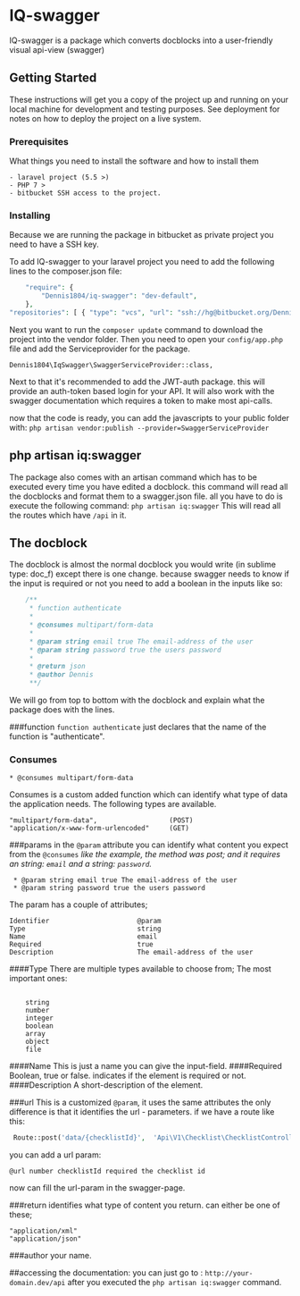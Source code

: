 


# IQ-swagger

IQ-swagger is a package which converts docblocks into a user-friendly visual api-view (swagger)

## Getting Started

These instructions will get you a copy of the project up and running on your local machine for development and testing purposes. See deployment for notes on how to deploy the project on a live system.

### Prerequisites

What things you need to install the software and how to install them

```
- laravel project (5.5 >)
- PHP 7 >
- bitbucket SSH access to the project.
```

### Installing

Because we are running the package in bitbucket as private project you need to have a SSH key.

To add IQ-swagger to your laravel project you need to add the following lines to the composer.json file:
```php
    "require": {
        "Dennis1804/iq-swagger": "dev-default",
    },
"repositories": [ { "type": "vcs", "url": "ssh://hg@bitbucket.org/Dennis1804/iq-swagger" } ]

```
Next you want to run the `composer update` command to download the project into the vendor folder.
Then you need to open your `config/app.php` file and add the Serviceprovider for the package.
```
Dennis1804\IqSwagger\SwaggerServiceProvider::class,
```
Next to that it's recommended to add the JWT-auth package. this will provide an auth-token based login for your API.
It will also work with the swagger documentation which requires a token to make most api-calls.

now that the code is ready, you can add the javascripts to your public folder with: `php artisan vendor:publish --provider=SwaggerServiceProvider`

## php artisan iq:swagger

The package also comes with an artisan command which has to be executed every time you have edited a docblock.
this command will read all the docblocks and format them to a swagger.json file.
all you have to do is execute the following command:
`php artisan iq:swagger`
This will read all the routes which have `/api` in it.


## The docblock

The docblock is almost the normal docblock you would write (in sublime type: doc_f) except there is one change.
because swagger needs to know if the input is required or not you need to add a boolean in the inputs like so:
```php
    /**
     * function authenticate
     *
     * @consumes multipart/form-data
     *
     * @param string email true The email-address of the user
     * @param string password true the users password
     * 
     * @return json
     * @author Dennis
     **/
```
We will go from top to bottom with the docblock and explain what the package does with the lines.

###function
`function authenticate` just declares that the name of the function is "authenticate".


 

### Consumes
```
* @consumes multipart/form-data
```
Consumes is a custom added function which can identify what type of data the application needs.
The following types are available.
```
"multipart/form-data",                  (POST)
"application/x-www-form-urlencoded"     (GET)
```

###params
in the `@param` attribute you can identify what content you expect from the `@consumes`
*like the example, the method was post; and it requires an string: `email` and a string: `password`.*
```
 * @param string email true The email-address of the user
 * @param string password true the users password
```
The param has a couple of attributes;
```
Identifier                      @param
Type                            string
Name                            email
Required                        true
Description                     The email-address of the user
```
####Type
There are multiple types available to choose from;
The most important ones:
```

    string
    number
    integer
    boolean
    array
    object
    file

```
####Name
This is just a name you can give the input-field.
####Required
Boolean, true or false. indicates if the element is required or not.
####Description
A short-description of the element.


###url
This is a customized `@param`, it uses the same attributes the only difference is that it identifies the url - parameters.
if we have a route like this:
```php   
 Route::post('data/{checklistId}',  'Api\V1\Checklist\ChecklistController@pushData')    ->name('api.v1.checklist.pushData');
```
you can add a url param:
```
@url number checklistId required the checklist id 
```
now can fill the url-param in the swagger-page.


###return
identifies what type of content you return.
can either be one of these;
```
"application/xml"
"application/json"

```
###author
your name.


##accessing the documentation:
you can just go to : `http://your-domain.dev/api` after you executed the `php artisan iq:swagger` command.

